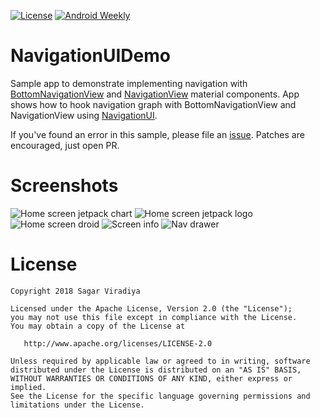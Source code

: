 [![License](https://img.shields.io/badge/License-Apache%202.0-blue.svg)](https://github.com/sagar-viradiya/NavigationUIDemo/blob/master/LICENSE) [![Android Weekly](https://img.shields.io/badge/Android%20Weekly-%23318-blue.svg)](https://androidweekly.net/issues/issue-318)

# NavigationUIDemo
Sample app to demonstrate implementing navigation with [BottomNavigationView](https://developer.android.com/reference/android/support/design/widget/BottomNavigationView) and [NavigationView](https://developer.android.com/reference/android/support/design/widget/NavigationView) material components. App shows how to hook navigation graph with BottomNavigationView and NavigationView using [NavigationUI](https://developer.android.com/reference/androidx/navigation/ui/NavigationUI).

If you've found an error in this sample, please file an [issue](https://github.com/sagar-viradiya/NavigationUIDemo/issues). Patches are encouraged, just open PR.

# Screenshots
![Home screen jetpack chart](screenshots/app_screenshot_one.png "Home screen jetpack chart")
![Home screen jetpack logo](screenshots/app_screenshot_two.png "Home screen jetpack logo")
![Home screen droid](screenshots/app_screenshot_three.png "Home screen droid")
![Screen info](screenshots/app_screenshot_four.png "Screen info")
![Nav drawer](screenshots/app_screenshot_five.png "Nav drawer")

# License

```
Copyright 2018 Sagar Viradiya

Licensed under the Apache License, Version 2.0 (the "License");
you may not use this file except in compliance with the License.
You may obtain a copy of the License at

   http://www.apache.org/licenses/LICENSE-2.0

Unless required by applicable law or agreed to in writing, software
distributed under the License is distributed on an "AS IS" BASIS,
WITHOUT WARRANTIES OR CONDITIONS OF ANY KIND, either express or implied.
See the License for the specific language governing permissions and
limitations under the License.
```
